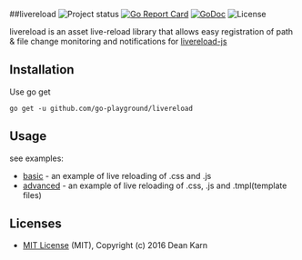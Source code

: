 ##livereload
![Project status](https://img.shields.io/badge/version-1.0.0-green.svg)
[![Go Report Card](https://goreportcard.com/badge/github.com/go-playground/livereload)](https://goreportcard.com/report/github.com/go-playground/livereload)
[![GoDoc](https://godoc.org/github.com/go-playground/livereload?status.svg)](https://godoc.org/github.com/go-playground/livereload)
![License](https://img.shields.io/dub/l/vibe-d.svg)

livereload is an asset live-reload library that allows easy registration of path & file change monitoring and notifications for [livereload-js](https://github.com/livereload/livereload-js)


Installation
-----------

Use go get 

```shell
go get -u github.com/go-playground/livereload
```

Usage
------
see examples:
- [basic](https://github.com/go-playground/livereload/blob/master/examples/basic/main.go) - an example of live reloading of .css and .js
- [advanced](https://github.com/go-playground/livereload/blob/master/examples/advanced/main.go) - an example of live reloading of .css, .js and .tmpl(template files)

Licenses
--------
- [MIT License](https://raw.githubusercontent.com/go-playground/livereload/master/LICENSE) (MIT), Copyright (c) 2016 Dean Karn
